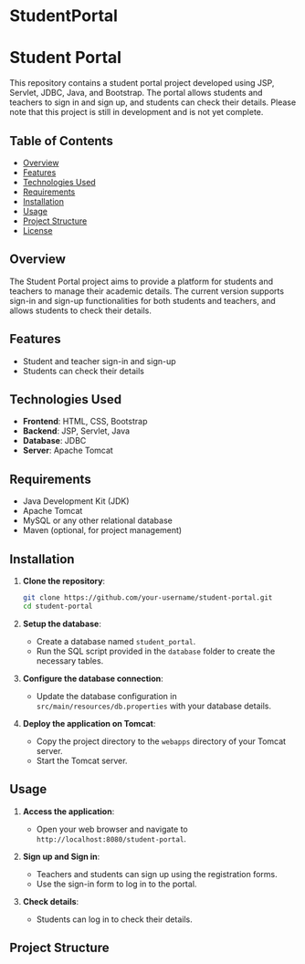 # StudentPortal

# Student Portal

This repository contains a student portal project developed using JSP, Servlet, JDBC, Java, and Bootstrap. The portal allows students and teachers to sign in and sign up, and students can check their details. Please note that this project is still in development and is not yet complete.

## Table of Contents

- [Overview](#overview)
- [Features](#features)
- [Technologies Used](#technologies-used)
- [Requirements](#requirements)
- [Installation](#installation)
- [Usage](#usage)
- [Project Structure](#project-structure)
- [License](#license)

## Overview

The Student Portal project aims to provide a platform for students and teachers to manage their academic details. The current version supports sign-in and sign-up functionalities for both students and teachers, and allows students to check their details.

## Features

- Student and teacher sign-in and sign-up
- Students can check their details

## Technologies Used

- **Frontend**: HTML, CSS, Bootstrap
- **Backend**: JSP, Servlet, Java
- **Database**: JDBC
- **Server**: Apache Tomcat

## Requirements

- Java Development Kit (JDK)
- Apache Tomcat
- MySQL or any other relational database
- Maven (optional, for project management)

## Installation

1. **Clone the repository**:
    ```sh
    git clone https://github.com/your-username/student-portal.git
    cd student-portal
    ```

2. **Setup the database**:
    - Create a database named `student_portal`.
    - Run the SQL script provided in the `database` folder to create the necessary tables.

3. **Configure the database connection**:
    - Update the database configuration in `src/main/resources/db.properties` with your database details.

4. **Deploy the application on Tomcat**:
    - Copy the project directory to the `webapps` directory of your Tomcat server.
    - Start the Tomcat server.

## Usage

1. **Access the application**:
    - Open your web browser and navigate to `http://localhost:8080/student-portal`.

2. **Sign up and Sign in**:
    - Teachers and students can sign up using the registration forms.
    - Use the sign-in form to log in to the portal.

3. **Check details**:
    - Students can log in to check their details.

## Project Structure

